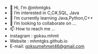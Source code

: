 - 👋 Hi, I’m @mhmtgks
- 👀 I’m interested in C,C#,SQL, Java
- 🌱 I’m currently learning Java,Python,C++
- 💞️ I’m looking to collaborate on ...
- 📫 How to reach me ...
- instagram : goksu.mhmt
- Website : mhmtgks.github.io
- E-mail: goksumehmet46@gmail.com

<!---
mhmtgks/mhmtgks is a ✨ special ✨ repository because its `README.md` (this file) appears on your GitHub profile.
You can click the Preview link to take a look at your changes.
--->
